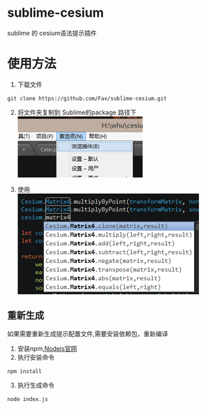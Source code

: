 # sublime-cesium
sublime 的 cesium语法提示插件

# 使用方法
1. 下载文件
~~~
git clone https://github.com/Fav/sublime-cesium.git
~~~
2. 将文件夹复制到 Sublime的package 路径下  
![打开包目录](img/01.png)

3. 使用  
![使用](img/02.png)

## 重新生成
如果需要重新生成提示配置文件,需要安装依赖包，重新编译
1. 安装npm,[Nodejs官网](https://nodejs.org/en/)
2. 执行安装命令
~~~
npm install
~~~
3. 执行生成命令
~~~
node index.js
~~~
